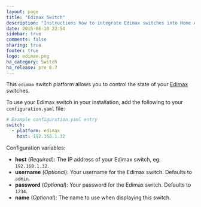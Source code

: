 ```yaml
---
layout: page
title: "Edimax Switch"
description: "Instructions how to integrate Edimax switches into Home Assistant."
date: 2015-06-10 22:54
sidebar: true
comments: false
sharing: true
footer: true
logo: edimax.png
ha_category: Switch
ha_release: pre 0.7
---
```



This `edimax` switch platform allows you to control the state of your [Edimax](http://www.edimax.com/edimax/merchandise/merchandise_list/data/edimax/global/home_automation_smart_plug/) switches.

To use your Edimax switch in your installation, add the following to your `configuration.yaml` file:

```yaml
# Example configuration.yaml entry
switch:
  - platform: edimax
    host: 192.168.1.32
```

Configuration variables:

- **host** (*Required*): The IP address of your Edimax switch, eg. `192.168.1.32`.
- **username** (*Optional*): Your username for the Edimax switch. Defaults to `admin`.
- **password** (*Optional*): Your password for the Edimax switch. Defaults to `1234`.
- **name** (*Optional*): The name to use when displaying this switch.

